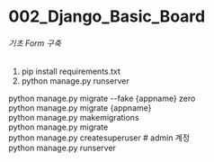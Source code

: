 # 002_Django_Basic_Board
###### 기초 Form 구축

1. pip install requirements.txt
2. python manage.py runserver

python manage.py migrate --fake {appname} zero<br>
python manage.py migrate {appname}<br>
python manage.py makemigrations<br>
python manage.py migrate<br>
python manage.py createsuperuser # admin 계정<br>
python manage.py runserver
